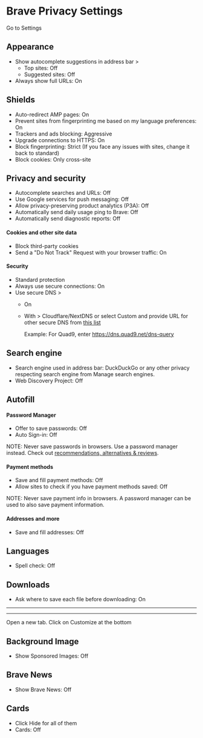 # Brave Privacy Settings

Go to Settings



## Appearance
- Show autocomplete suggestions in address bar >
  - Top sites: Off
  - Suggested sites: Off
- Always show full URLs: On



## Shields
- Auto-redirect AMP pages: On
- Prevent sites from fingerprinting me based on my language preferences: On
- Trackers and ads blocking: Aggressive
- Upgrade connections to HTTPS: On
- Block fingerprinting: Strict (If you face any issues with sites, change it back to standard)
- Block cookies: Only cross-site



## Privacy and security
- Autocomplete searches and URLs: Off
- Use Google services for push messaging: Off
- Allow privacy-preserving product analytics (P3A): Off
- Automatically send daily usage ping to Brave: Off
- Automatically send diagnostic reports: Off

#### Cookies and other site data
- Block third-party cookies
- Send a "Do Not Track" Request with your browser traffic: On

#### Security
- Standard protection
- Always use secure connections: On
- Use secure DNS >
  - On
  - With > Cloudflare/NextDNS or select Custom and provide URL for other secure DNS from [this list](https://www.privacyguides.org/dns/)

    Example: For Quad9, enter https://dns.quad9.net/dns-query



## Search engine
- Search engine used in address bar: DuckDuckGo or any other 
privacy respecting search engine from Manage search engines.
- Web Discovery Project: Off



## Autofill

#### Password Manager
- Offer to save passwords: Off
- Auto Sign-in: Off

NOTE: Never save passwords in browsers. Use a password manager instead. Check out [recommendations, alternatives & reviews](https://github.com/the-weird-aquarian/privacy-settings#recommendations-alternatives--reviews).

#### Payment methods
- Save and fill payment methods: Off
- Allow sites to check if you have payment methods saved: Off

NOTE: Never save payment info in browsers. A password manager can be used to also save payment information.

#### Addresses and more
- Save and fill addresses: Off



## Languages
- Spell check: Off



## Downloads
- Ask where to save each file before downloading: On


---
---


Open a new tab. Click on Customize at the bottom

## Background Image
- Show Sponsored Images: Off



## Brave News
- Show Brave News: Off



## Cards
- Click Hide for all of them
- Cards: Off
